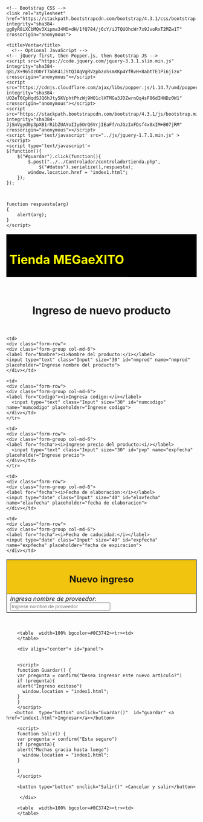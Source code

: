 <!doctype html>
<html lang="en">
  <head>
    <!-- Required meta tags -->
    <meta charset="utf-8">
    <meta name="viewport" content="width=device-width, initial-scale=1, shrink-to-fit=no">

    <!-- Bootstrap CSS -->
    <link rel="stylesheet" href="https://stackpath.bootstrapcdn.com/bootstrap/4.3.1/css/bootstrap.min.css" integrity="sha384-ggOyR0iXCbMQv3Xipma34MD+dH/1fQ784/j6cY/iJTQUOhcWr7x9JvoRxT2MZw1T" crossorigin="anonymous">

    <title>Venta</title>
	  <!-- Optional JavaScript -->
    <!-- jQuery first, then Popper.js, then Bootstrap JS -->
    <script src="https://code.jquery.com/jquery-3.3.1.slim.min.js" integrity="sha384-q8i/X+965DzO0rT7abK41JStQIAqVgRVzpbzo5smXKp4YfRvH+8abtTE1Pi6jizo" crossorigin="anonymous"></script>
    <script src="https://cdnjs.cloudflare.com/ajax/libs/popper.js/1.14.7/umd/popper.min.js" integrity="sha384-UO2eT0CpHqdSJQ6hJty5KVphtPhzWj9WO1clHTMGa3JDZwrnQq4sF86dIHNDz0W1" crossorigin="anonymous"></script>
    <script src="https://stackpath.bootstrapcdn.com/bootstrap/4.3.1/js/bootstrap.min.js" integrity="sha384-JjSmVgyd0p3pXB1rRibZUAYoIIy6OrQ6VrjIEaFf/nJGzIxFDsf4x0xIM+B07jRM" crossorigin="anonymous"></script>
	<script type='text/javascript' src="../js/jquery-1.7.1.min.js" > </script>
	<script type='text/javascript'>
	$(function(){
		$("#guardar").click(function(){ 
			$.post("../../Controlador/controladortienda.php",
				$("#datos").serialize(),respuesta);
			window.location.href = "index1.html";
		});
	});
	
		
	
	function respuesta(arg)
	{
		alert(arg);
	}
	</script>
  </head>
  <body>
        <table  width=100% bgcolor=#000000><align="center"><tr><td>
        <h1 align="center"><font color=#FFFFFF">Tienda MEGaeXITO</h1>
        </table>


<br>
<h1 align="center"> Ingreso de nuevo producto </h1>
<br>

 
 <table align="center" cellspacing="1" cellpadding="20" border="1" bgcolor=151414>
<tr>
 <td colspan="3" align="center" bgcolor="#F1C40F"><font color="151414"><strong><h2> Nuevo ingreso</h2></strong></font></td>
</tr>
 <form id="datos">
<tr bgcolor="FDFDFD">

    <td>
    <div class="form-row">
    <div class="form-group col-md-6">
	<label for="Nombre"><i>Nombre del producto:</i></label>
    <input type="text" class="Input" size="30" id="nmprod" name="nmprod" placeholder="Ingrese nombre del producto">
    </div></td>
    
	<td>
    <div class="form-row">
    <div class="form-group col-md-6">
	<label for="Codigo"><i>Ingresa codigo:</i></label>
      <input type="text" class="Input" size="30" id="numcodigo" name="numcodigo" placeholder="Ingrese codigo">
    </div></td>
    </tr>
  
  
 <tr bgcolor="FDFDFD">
    <td>
    <div class="form-row">
    <div class="form-group col-md-6">
	<label for="Nombre"><i>Ingresa nombre de proveedor:</i></label>
    <input type="text" class="Input" placeholder="Ingrese nombre de proveedor" id="nomproveedor" name="nomproveedor" value="" size="30" /></td> 
    </div></td>
     
	<td>
    <div class="form-row">
    <div class="form-group col-md-6">
	<label for="fecha"><i>Ingrese precio del producto:<i/></label>
      <input type="text" class="Input" size="30" id="pvp" name="expfecha" placeholder="Ingrese precio">
    </div></td>
    </tr>
	
<tr bgcolor="FDFDFD">	
    
	<td>
    <div class="form-row">
    <div class="form-group col-md-6">
	<label for="fecha"><i>Fecha de elaboracion:</i></label>
    <input type="date" class="Input" size="40" id="elavfecha" name="elavfecha" placeholder="fecha de elaboracion">
    </div></td> 
	
	<td>
    <div class="form-row">
    <div class="form-group col-md-6">
	<label for="fecha"><i>Fecha de caducidad:</i></label>
    <input type="date" class="Input" size="40" id="expfecha" name="expfecha" placeholder="fecha de expiracion">
    </div></td>
</tr>	
   </form>
  </table>
 
  <br>
		
		<table  width=100% bgcolor=#0C3742><tr><td>
		</table>
		 
		<div align="center"< id="panel">
		
		
        <script>
        function Guardar() {
	    var pregunta = confirm("Desea ingresar este nuevo articulo?")
	    if (pregunta){
		alert("Ingreso exitoso")
		  window.location = "index1.html";
		}
	    }
        </script>
       <button  type="button" onclick="Guardar()"  id="guardar" <a href="index1.html">Ingresar</a></button>
			
	    <script>
        function Salir() {
	    var pregunta = confirm("Esta seguro")
	    if (pregunta){
		alert("Muchas gracia hasta luego")
		  window.location = "index1.html";
		}
	    
        }
        </script>
		
        <button type="button" onclick="Salir()" >Cancelar y salir</button>
		
         </div>
    	  
		<table  width=100% bgcolor=#0C3742><tr><td>
		</table>
         
</form>
    </body>
</html>
